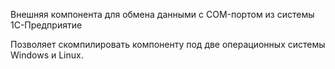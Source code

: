 
Внешняя компонента для обмена данными с COM-портом из системы 1С-Предприятие

Позволяет скомпилировать компоненту под две операционных системы Windows и Linux.
